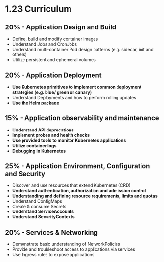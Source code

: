 
# 1.23 Curriculum
## 20% - Application Design and Build
 - Define, build and modify container images
 - Understand Jobs and CronJobs
 - Understand multi-container Pod design patterns (e.g. sidecar, init and others)
 - Utilize persistent and ephemeral volumes
## 20% - Application Deployment
 - **Use Kubernetes primitives to implement common deployment strategies (e.g. blue/ green or canary)**
 - Understand Deployments and how to perform rolling updates
 - **Use the Helm package**
## 15% - Application observability and maintenance
- **Understand API deprecations**
- **Implement probes and health checks**
- **Use provided tools to monitor Kubernetes applications**
- **Utilize container logs**
- **Debugging in Kubernetes**

## 25% - Application Environment, Configuration and Security
 - Discover and use resources that extend Kubernetes (CRD)
 - **Understand authentication, authorization and admission control**
 - **Understanding and defining resource requirements, limits and quotas**
 - Understand ConfigMaps
 - Create & consume Secrets
 - **Understand ServiceAccounts**
 - **Understand SecurityContexts**
## 20% - Services & Networking
 - Demonstrate basic understanding of NetworkPolicies
 - Provide and troubleshoot access to applications via services
 - Use Ingress rules to expose applications
